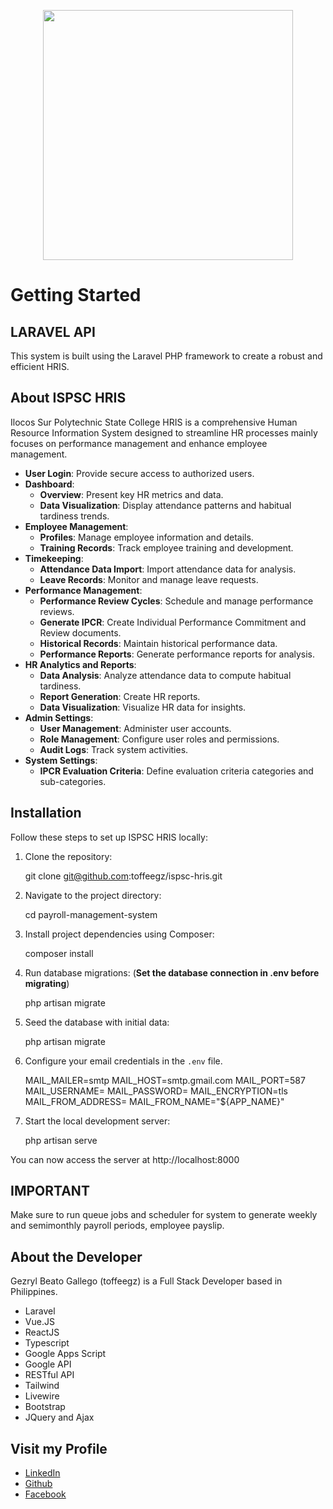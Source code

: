 <p align="center"><img src="https://i.im.ge/2022/04/25/lvswsy.png" width="400"></p>


# Getting Started
## LARAVEL API
This system is built using the Laravel PHP framework to create a robust and efficient HRIS.

## About ISPSC HRIS

Ilocos Sur Polytechnic State College HRIS is a comprehensive Human Resource Information System designed to streamline HR processes mainly focuses on performance management and enhance employee management.

- **User Login**: Provide secure access to authorized users.
- **Dashboard**:
  - **Overview**: Present key HR metrics and data.
  - **Data Visualization**: Display attendance patterns and habitual tardiness trends.
- **Employee Management**:
  - **Profiles**: Manage employee information and details.
  - **Training Records**: Track employee training and development.
- **Timekeeping**:
  - **Attendance Data Import**: Import attendance data for analysis.
  - **Leave Records**: Monitor and manage leave requests.
- **Performance Management**:
  - **Performance Review Cycles**: Schedule and manage performance reviews.
  - **Generate IPCR**: Create Individual Performance Commitment and Review documents.
  - **Historical Records**: Maintain historical performance data.
  - **Performance Reports**: Generate performance reports for analysis.
- **HR Analytics and Reports**:
  - **Data Analysis**: Analyze attendance data to compute habitual tardiness.
  - **Report Generation**: Create HR reports.
  - **Data Visualization**: Visualize HR data for insights.
- **Admin Settings**:
  - **User Management**: Administer user accounts.
  - **Role Management**: Configure user roles and permissions.
  - **Audit Logs**: Track system activities.
- **System Settings**:
  - **IPCR Evaluation Criteria**: Define evaluation criteria categories and sub-categories.

## Installation

Follow these steps to set up ISPSC HRIS locally:

1. Clone the repository:

    git clone git@github.com:toffeegz/ispsc-hris.git

2. Navigate to the project directory:

    cd payroll-management-system

3. Install project dependencies using Composer:

    composer install

4. Run database migrations: (**Set the database connection in .env before migrating**)

    php artisan migrate

5. Seed the database with initial data:

    php artisan migrate

6. Configure your email credentials in the `.env` file.

    MAIL_MAILER=smtp
    MAIL_HOST=smtp.gmail.com
    MAIL_PORT=587
    MAIL_USERNAME=
    MAIL_PASSWORD=
    MAIL_ENCRYPTION=tls
    MAIL_FROM_ADDRESS=
    MAIL_FROM_NAME="${APP_NAME}"

7. Start the local development server:

    php artisan serve
    
You can now access the server at http://localhost:8000

## IMPORTANT
Make sure to run queue jobs and scheduler for system to generate weekly and semimonthly payroll periods, employee payslip.

## About the Developer

Gezryl Beato Gallego (toffeegz) is a Full Stack Developer based in Philippines. 
- Laravel
- Vue.JS
- ReactJS
- Typescript
- Google Apps Script
- Google API
- RESTful API
- Tailwind
- Livewire
- Bootstrap
- JQuery and Ajax

## Visit my Profile
- [LinkedIn](https://www.linkedin.com/in/gezryl-clariz-beato-078312139/)
- [Github](https://github.com/toffeegz)
- [Facebook](https://www.facebook.com/toffeegz/)
